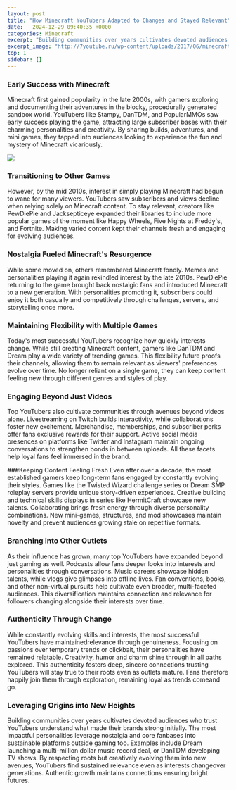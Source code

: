 ```yaml
---
layout: post
title: "How Minecraft YouTubers Adapted to Changes and Stayed Relevant"
date:   2024-12-29 09:40:35 +0000
categories: Minecraft
excerpt: "Building communities over years cultivates devoted audiences who trust YouTubers understand what made their brands strong initially. The most impactful personalities leverage nostalgia and core fanbases into sustainable platforms outside gaming too. Examples include Dream launching a multi-million dollar music record deal, or DanTDM developing TV shows. By respecting roots but creatively evolving them into new avenues, YouTubers find sustained relevance even as interests changeover generations. Authentic growth maintains connections ensuring bright futures."
excerpt_image: "http://7youtube.ru/wp-content/uploads/2017/06/minecraft_chibis__youtubers_by_goldsolace-d5ylesw.png"
top: 1
sidebar: []
---
```

### Early Success with Minecraft
Minecraft first gained popularity in the late 2000s, with gamers exploring and documenting their adventures in the blocky, procedurally generated sandbox world. YouTubers like Stampy, DanTDM, and PopularMMOs saw early success playing the game, attracting large subscriber bases with their charming personalities and creativity. By sharing builds, adventures, and mini games, they tapped into audiences looking to experience the fun and mystery of Minecraft vicariously.


![](http://7youtube.ru/wp-content/uploads/2017/06/minecraft_chibis__youtubers_by_goldsolace-d5ylesw.png)
### Transitioning to Other Games
However, by the mid 2010s, interest in simply playing Minecraft had begun to wane for many viewers. YouTubers saw subscribers and views decline when relying solely on Minecraft content. To stay relevant, creators like PewDiePie and Jacksepticeye expanded their libraries to include more popular games of the moment like Happy Wheels, Five Nights at Freddy's, and Fortnite. Making varied content kept their channels fresh and engaging for evolving audiences.

### Nostalgia Fueled Minecraft's Resurgence
While some moved on, others remembered Minecraft fondly. Memes and personalities playing it again rekindled interest by the late 2010s. PewDiePie returning to the game brought back nostalgic fans and introduced Minecraft to a new generation. With personalities promoting it, subscribers could enjoy it both casually and competitively through challenges, servers, and storytelling once more.

### Maintaining Flexibility with Multiple Games
Today's most successful YouTubers recognize how quickly interests change. While still creating Minecraft content, gamers like DanTDM and Dream play a wide variety of trending games. This flexibility future proofs their channels, allowing them to remain relevant as viewers' preferences evolve over time. No longer reliant on a single game, they can keep content feeling new through different genres and styles of play.

### Engaging Beyond Just Videos
Top YouTubers also cultivate communities through avenues beyond videos alone. Livestreaming on Twitch builds interactivity, while collaborations foster new excitement. Merchandise, memberships, and subscriber perks offer fans exclusive rewards for their support. Active social media presences on platforms like Twitter and Instagram maintain ongoing conversations to strengthen bonds in between uploads. All these facets help loyal fans feel immersed in the brand.

###Keeping Content Feeling Fresh
Even after over a decade, the most established gamers keep long-term fans engaged by constantly evolving their styles. Games like the Twisted Wizard challenge series or Dream SMP roleplay servers provide unique story-driven experiences. Creative building and technical skills displays in series like HermitCraft showcase new talents. Collaborating brings fresh energy through diverse personality combinations. New mini-games, structures, and mod showcases maintain novelty and prevent audiences growing stale on repetitive formats.

### Branching into Other Outlets
As their influence has grown, many top YouTubers have expanded beyond just gaming as well. Podcasts allow fans deeper looks into interests and personalities through conversations. Music careers showcase hidden talents, while vlogs give glimpses into offline lives. Fan conventions, books, and other non-virtual pursuits help cultivate even broader, multi-faceted audiences. This diversification maintains connection and relevance for followers changing alongside their interests over time.

### Authenticity Through Change
While constantly evolving skills and interests, the most successful YouTubers have maintainedrelevance through genuineness. Focusing on passions over temporary trends or clickbait, their personalities have remained relatable. Creativity, humor and charm shine through in all paths explored. This authenticity fosters deep, sincere connections trusting YouTubers will stay true to their roots even as outlets mature. Fans therefore happily join them through exploration, remaining loyal as trends comeand go.

### Leveraging Origins into New Heights
Building communities over years cultivates devoted audiences who trust YouTubers understand what made their brands strong initially. The most impactful personalities leverage nostalgia and core fanbases into sustainable platforms outside gaming too. Examples include Dream launching a multi-million dollar music record deal, or DanTDM developing TV shows. By respecting roots but creatively evolving them into new avenues, YouTubers find sustained relevance even as interests changeover generations. Authentic growth maintains connections ensuring bright futures.
